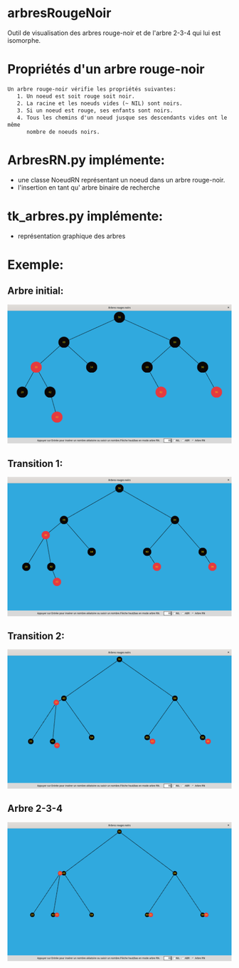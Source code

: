 # arbresRougeNoir

Outil de visualisation des arbres rouge-noir et de l'arbre 2-3-4 qui lui est isomorphe.

# Propriétés d'un arbre rouge-noir

    Un arbre rouge-noir vérifie les propriétés suivantes:
       1. Un noeud est soit rouge soit noir.
       2. La racine et les noeuds vides (~ NIL) sont noirs.
       3. Si un noeud est rouge, ses enfants sont noirs.
       4. Tous les chemins d'un noeud jusque ses descendants vides ont le même
          nombre de noeuds noirs.

# ArbresRN.py implémente:
  - une classe NoeudRN représentant un noeud dans un arbre rouge-noir.
  - l'insertion en tant qu' arbre binaire de recherche
  
# tk_arbres.py implémente:
 - représentation graphique des arbres
 
# Exemple:

## Arbre initial:
<img src="img/arbresRougeNoir_capture_1.png" alt="Arbre rouge-noir"/>

## Transition 1:
<img src="img/arbresRougeNoir_capture_2.png" alt="Arbre rouge-noir"/>

## Transition 2:
<img src="img/arbresRougeNoir_capture_3b.png" alt="Arbre rouge-noir"/>

## Arbre 2-3-4
<img src="img/arbresRougeNoir_capture_3.png" alt="Arbre rouge-noir"/>

